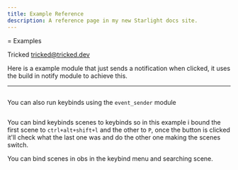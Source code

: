 ```yaml
---
title: Example Reference
description: A reference page in my new Starlight docs site.
---
```


= Examples

Tricked <tricked@tricked.dev>

Here is a example module that just sends a notification when clicked, it uses the build in notify module to achieve this.

---

```lua file=<rootDir>/send_notify.lua title=send_notify.lua

```

You can also run keybinds using the `event_sender` module

```lua file=<rootDir>/switch_scene.lua title=switch_scene.lua {11} {13}

```

You can bind keybinds scenes to keybinds so in this example i bound the first scene to `ctrl+alt+shift+l` and the other to `P`, once the button is clicked it'll check what the last one was and do the other one making the scenes switch.

You can bind scenes in obs in the keybind menu and searching scene.

